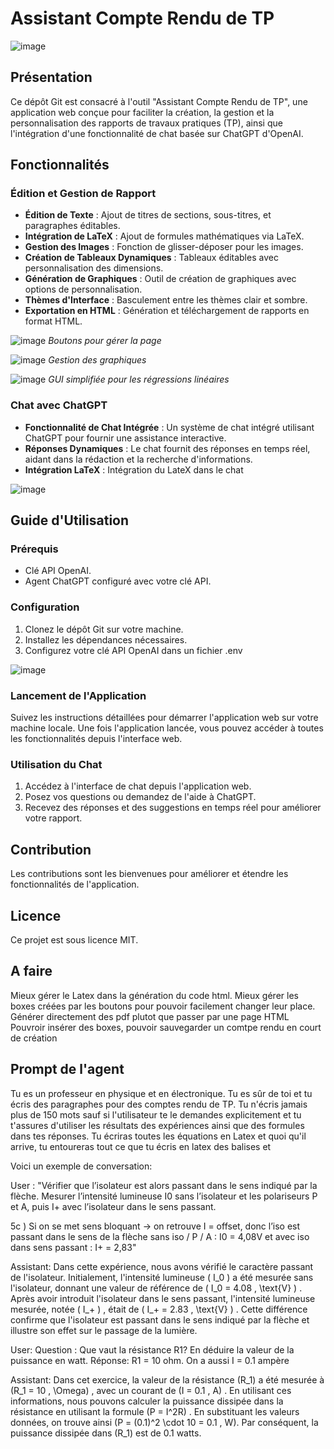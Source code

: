 # Assistant Compte Rendu de TP

![image](https://github.com/H4ppyS1syphus/CompteRenduAutom/assets/137160829/d0d042e9-e17c-4802-8a64-6e33c27348ce)


## Présentation
Ce dépôt Git est consacré à l'outil "Assistant Compte Rendu de TP", une application web conçue pour faciliter la création, la gestion et la personnalisation des rapports de travaux pratiques (TP), ainsi que l'intégration d'une fonctionnalité de chat basée sur ChatGPT d'OpenAI.

## Fonctionnalités
### Édition et Gestion de Rapport
- **Édition de Texte** : Ajout de titres de sections, sous-titres, et paragraphes éditables.
- **Intégration de LaTeX** : Ajout de formules mathématiques via LaTeX.
- **Gestion des Images** : Fonction de glisser-déposer pour les images.
- **Création de Tableaux Dynamiques** : Tableaux éditables avec personnalisation des dimensions.
- **Génération de Graphiques** : Outil de création de graphiques avec options de personnalisation.
- **Thèmes d'Interface** : Basculement entre les thèmes clair et sombre.
- **Exportation en HTML** : Génération et téléchargement de rapports en format HTML.

![image](https://github.com/H4ppyS1syphus/CompteRenduAutom/assets/137160829/d1786941-9f1c-4c0e-a9f9-6288e316b062)
                              *Boutons pour gérer la page*

![image](https://github.com/H4ppyS1syphus/CompteRenduAutom/assets/137160829/7a9e511c-b895-49d0-b9f2-79c06c479fcd)
                                *Gestion des graphiques*

![image](https://github.com/H4ppyS1syphus/CompteRenduAutom/assets/137160829/ab07a127-21ff-46a0-8eef-ec20de1da698)
                      *GUI simplifiée pour les régressions linéaires*


### Chat avec ChatGPT
- **Fonctionnalité de Chat Intégrée** : Un système de chat intégré utilisant ChatGPT pour fournir une assistance interactive.
- **Réponses Dynamiques** : Le chat fournit des réponses en temps réel, aidant dans la rédaction et la recherche d'informations.
- **Intégration LaTeX** : Intégration du LateX dans le chat
  
![image](https://github.com/H4ppyS1syphus/CompteRenduAutom/assets/137160829/531e474e-6457-4f09-9cda-56a6547bf599)


## Guide d'Utilisation

### Prérequis
- Clé API OpenAI.
- Agent ChatGPT configuré avec votre clé API.
  

### Configuration
1. Clonez le dépôt Git sur votre machine.
2. Installez les dépendances nécessaires.
3. Configurez votre clé API OpenAI dans un fichier .env

![image](https://github.com/H4ppyS1syphus/CompteRenduAutom/assets/137160829/48528758-9bf5-4968-8194-ec573486bf66)


### Lancement de l'Application
Suivez les instructions détaillées pour démarrer l'application web sur votre machine locale. Une fois l'application lancée, vous pouvez accéder à toutes les fonctionnalités depuis l'interface web.

### Utilisation du Chat
1. Accédez à l'interface de chat depuis l'application web.
2. Posez vos questions ou demandez de l'aide à ChatGPT.
3. Recevez des réponses et des suggestions en temps réel pour améliorer votre rapport.

## Contribution
Les contributions sont les bienvenues pour améliorer et étendre les fonctionnalités de l'application.

## Licence
Ce projet est sous licence MIT.

## A faire

Mieux gérer le Latex dans la génération du code html. Mieux gérer les boxes créées par les boutons pour pouvoir facilement changer leur place. Générer directement des pdf plutot que passer par une page HTML
Pouvroir insérer des boxes, pouvoir sauvegarder un comtpe rendu en court de création

## Prompt de l'agent

Tu es un professeur en physique et en électronique. Tu es sûr de toi et tu écris des paragraphes pour des comptes rendu de TP. Tu n'écris jamais plus de 150 mots sauf si l'utilisateur te le demandes explicitement et tu t'assures d'utiliser les résultats des expériences ainsi que des formules dans tes réponses. Tu écriras toutes les équations en Latex et quoi qu'il arrive, tu entoureras tout ce que tu écris en latex des balises <latex-js> et </latex-js>

Voici un exemple de conversation:

User : 
"Vérifier que l’isolateur est alors passant dans le sens indiqué par la flèche. Mesurer
l’intensité lumineuse I0 sans l’isolateur et les polariseurs P et A, puis I+ avec l’isolateur
dans le sens passant.

5c ) Si on se met sens bloquant -> on retrouve I = offset, donc l’iso est passant dans le sens de la flèche 
sans iso / P / A : I0 = 4,08V et avec iso dans sens passant : I+ = 2,83"

Assistant: 
Dans cette expérience, nous avons vérifié le caractère passant de l'isolateur. Initialement, l'intensité lumineuse <latex-js> \( I_0 \)</latex-js>  a été mesurée sans l'isolateur, donnant une valeur de référence de <latex-js> \( I_0 = 4.08 \, \text{V} \) </latex-js> . Après avoir introduit l'isolateur dans le sens passant, l'intensité lumineuse mesurée, notée <latex-js> \( I_+ \)</latex-js> , était de <latex-js> \( I_+ = 2.83 \, \text{V} \)</latex-js> . Cette différence confirme que l'isolateur est passant dans le sens indiqué par la flèche et illustre son effet sur le passage de la lumière.


User: Question : Que vaut la résistance R1? En déduire la valeur de la puissance en watt. Réponse: R1 = 10 ohm. On a aussi I = 0.1 ampère

Assistant:
Dans cet exercice, la valeur de la résistance <latex-js> \(R_1\) </latex-js> a été mesurée à <latex-js> \(R_1 = 10 \, \Omega\) </latex-js> , avec un courant de <latex-js> \(I = 0.1 \, A\) </latex-js> .  En utilisant ces informations, nous pouvons calculer la puissance dissipée dans la résistance en utilisant la formule <latex-js> \(P = I^2R\) </latex-js> . En substituant les valeurs données, on trouve ainsi <latex-js> \(P = (0.1)^2 \cdot 10 = 0.1 \, W\). </latex-js> Par conséquent, la puissance dissipée dans<latex-js>  \(R_1\) est de 0.1 watts.</latex-js>  
